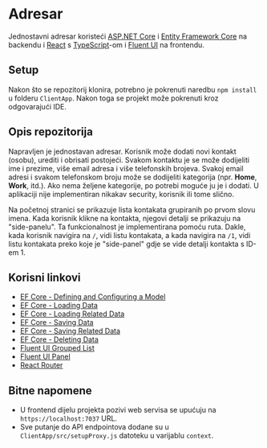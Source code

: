 # Adresar

Jednostavni adresar koristeći [ASP.NET Core](https://docs.microsoft.com/en-us/aspnet/core/tutorials/first-web-api?view=aspnetcore-5.0&tabs=visual-studio-code) i [Entity Framework Core](https://docs.microsoft.com/en-us/ef/core/) na backendu i [React](https://reactjs.org/) s [TypeScript](https://www.typescriptlang.org/)-om i [Fluent UI](https://developer.microsoft.com/en-us/fluentui#/) na frontendu.  

## Setup

Nakon što se repozitorij klonira, potrebno je pokrenuti naredbu `npm install` u folderu `ClientApp`. Nakon toga se projekt može pokrenuti kroz odgovarajući IDE.

## Opis repozitorija

Napravljen je jednostavan adresar. Korisnik može dodati novi kontakt (osobu), urediti i obrisati postojeći. Svakom kontaktu je se može dodijeliti ime i prezime, više email adresa i više telefonskih brojeva. Svakoj email adresi i svakom telefonskom broju može se dodijeliti kategorija (npr. **Home**, **Work**, itd.). Ako nema željene kategorije, po potrebi moguće ju je i dodati. U aplikaciji nije  implementiran nikakav security, korisnik ili tome slično.

Na početnoj stranici se prikazuje lista kontakata grupiranih po prvom slovu imena. Kada korisnik klikne na kontakta, njegovi detalji se  prikazuju na "side-panelu". Ta funkcionalnost je implementirana pomoću ruta. Dakle, kada korisnik navigira na `/`, vidi listu kontakata, a kada navigira na `/1`, vidi listu kontakata preko koje je "side-panel" gdje se vide detalji kontakta s ID-em 1.

## Korisni linkovi

- [EF Core - Defining and Configuring a Model](https://docs.microsoft.com/en-us/ef/core/modeling/)
- [EF Core - Loading Data](https://docs.microsoft.com/en-us/ef/core/querying/)
- [EF Core - Loading Related Data](https://docs.microsoft.com/en-us/ef/core/querying/related-data/eager)
- [EF Core - Saving Data](https://docs.microsoft.com/en-us/ef/core/saving/basic)
- [EF Core - Saving Related Data](https://docs.microsoft.com/en-us/ef/core/saving/related-data)
- [EF Core - Deleting Data](https://docs.microsoft.com/en-us/ef/core/saving/cascade-delete)
- [Fluent UI Grouped List](https://developer.microsoft.com/en-us/fluentui#/controls/web/groupedlist)
- [Fluent UI Panel](https://developer.microsoft.com/en-us/fluentui#/controls/web/panel)
- [React Router](https://reactrouter.com/web/guides/quick-start)

## Bitne napomene

- U frontend dijelu projekta pozivi web servisa se upućuju na `https://localhost:7037` URL.
- Sve putanje do API endpointova dodane su u `ClientApp/src/setupProxy.js` datoteku u varijablu `context`.
